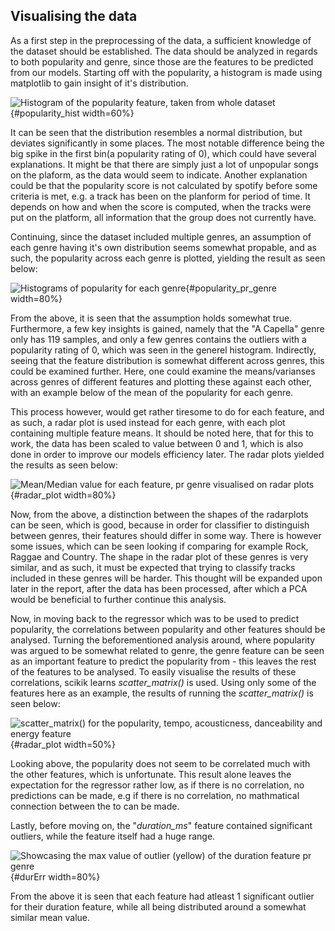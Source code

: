 ## Visualising the data

As a first step in the preprocessing of the data, a sufficient knowledge of the dataset should be established. The data should be analyzed in regards to both popularity and genre, since those are the features to be predicted from our models. Starting off with the popularity, a histogram is made using matplotlib to gain insight of it's distribution. 

![Histogram of the popularity feature, taken from whole dataset](img/popularity_hist.png){#popularity_hist width=60%}

It can be seen that the distribution resembles a normal distribution, but deviates significantly in some places. The most notable difference being the big spike in the first bin(a popularity rating of 0), which could have several explanations. It might be that there are simply just a lot of unpopular songs on the plaform, as the data would seem to indicate. Another explanation could be that the popularity score is not calculated by spotify before some criteria is met, e.g. a track has been on the planform for period of time. It depends on how and when the score is computed, when the tracks were put on the platform, all information that the group does not currently have.

Continuing, since the dataset included multiple genres, an assumption of each genre having it's own distribution seems somewhat propable, and as such, the popularity across each genre is plotted, yielding the result as seen below: 

![Histograms of popularity for each genre](img/popularity_pr_genre.png){#popularity_pr_genre width=80%}

From the above, it is seen that the assumption holds somewhat true. Furthermore, a few key insights is gained, namely that the "A Capella" genre only has 119 samples, and only a few genres contains the outliers with a popularity rating of 0, which was seen in the generel histogram. Indirectly, seeing that the feature distribution is somewhat different across genres, this could be examined further. Here, one could examine the means/varianses across genres of different features and plotting these against each other, with an example below of the mean of the popularity for each genre.

This process however, would get rather tiresome to do for each feature, and as such, a radar plot is used instead for each genre, with each plot containing multiple feature means. It should be noted here, that for this to work, the data has been scaled to value between 0 and 1, which is also done in order to improve our models efficiency later. The radar plots yielded the results as seen below: 

![Mean/Median value for each feature, pr genre visualised on radar plots](img/genre_radar.png){#radar_plot width=80%}

Now, from the above, a distinction between the shapes of the radarplots can be seen, which is good, because in order for classifier to distinguish between genres, their features should differ in some way. There is however some issues, which can be seen looking if comparing for example Rock, Raggae and Country. The shape in the radar plot of these genres is very similar, and as such, it must be expected that trying to classify tracks included in these genres will be harder. This thought will be expanded upon later in the report, after the data has been processed, after which a PCA would be beneficial to further continue this analysis. 

Now, in moving back to the regressor which was to be used to predict popularity, the correlations between popularity and other features should be analysed. Turning the beforementioned analysis around, where popularity was argued to be somewhat related to genre, the genre feature can be seen as an important feature to predict the popularity from - this leaves the rest of the features to be analysed. To easily visualise the results of these correlations, scikik learns _scatter_matrix()_ is used. Using only some of the features here as an example, the results of running the _scatter_matrix()_ is seen below: 

![_scatter_matrix()_ for the popularity, tempo, acousticness, danceability and energy feature](img/ScatterMat1.png){#radar_plot width=50%}

Looking above, the popularity does not seem to be correlated much with the other features, which is unfortunate. This result alone leaves the expectation for the regressor rather low, as if there is no correlation, no predictions can be made, e.g if there is no correlation, no mathmatical connection between the to can be made. 

Lastly, before moving on, the "_duration_ms_" feature contained significant outliers, while the feature itself had a huge range.

![Showcasing the max value of outlier (yellow) of the duration feature pr genre](img/dur_mean_var_max.png){#durErr width=80%}

From the above it is seen that each feature had atleast 1 significant outlier for their duration feature, while all being distributed around a somewhat similar mean value. 